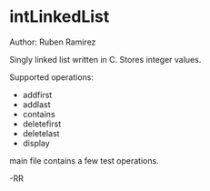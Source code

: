# intLinkedList
Author: Ruben Ramirez

Singly linked list written in C. Stores integer values.

Supported operations:
   - addfirst
   - addlast
   - contains
   - deletefirst
   - deletelast
   - display

main file contains a few test operations.   
   
-RR

